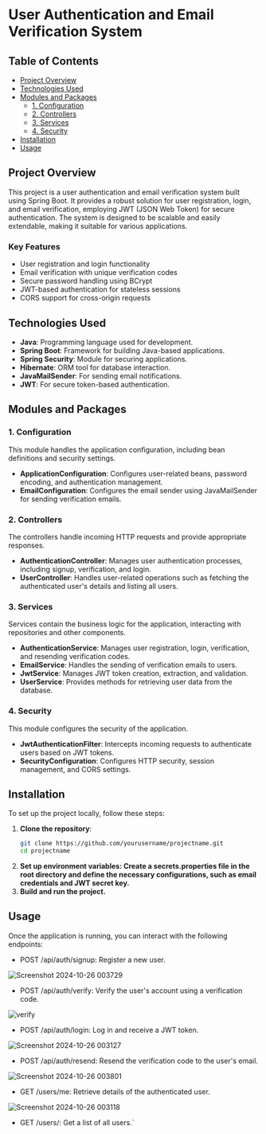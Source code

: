 # User Authentication and Email Verification System

## Table of Contents
- [Project Overview](#project-overview)
- [Technologies Used](#technologies-used)
- [Modules and Packages](#modules-and-packages)
  - [1. Configuration](#1-configuration)
  - [2. Controllers](#2-controllers)
  - [3. Services](#3-services)
  - [4. Security](#4-security)
- [Installation](#installation)
- [Usage](#usage)

## Project Overview
This project is a user authentication and email verification system built using Spring Boot. It provides a robust solution for user registration, login, and email verification, employing JWT (JSON Web Token) for secure authentication. The system is designed to be scalable and easily extendable, making it suitable for various applications.

### Key Features
- User registration and login functionality
- Email verification with unique verification codes
- Secure password handling using BCrypt
- JWT-based authentication for stateless sessions
- CORS support for cross-origin requests

## Technologies Used
- **Java**: Programming language used for development.
- **Spring Boot**: Framework for building Java-based applications.
- **Spring Security**: Module for securing applications.
- **Hibernate**: ORM tool for database interaction.
- **JavaMailSender**: For sending email notifications.
- **JWT**: For secure token-based authentication.

## Modules and Packages

### 1. Configuration
This module handles the application configuration, including bean definitions and security settings.

- **ApplicationConfiguration**: Configures user-related beans, password encoding, and authentication management.
- **EmailConfiguration**: Configures the email sender using JavaMailSender for sending verification emails.

### 2. Controllers
The controllers handle incoming HTTP requests and provide appropriate responses.

- **AuthenticationController**: Manages user authentication processes, including signup, verification, and login.
- **UserController**: Handles user-related operations such as fetching the authenticated user's details and listing all users.

### 3. Services
Services contain the business logic for the application, interacting with repositories and other components.

- **AuthenticationService**: Manages user registration, login, verification, and resending verification codes.
- **EmailService**: Handles the sending of verification emails to users.
- **JwtService**: Manages JWT token creation, extraction, and validation.
- **UserService**: Provides methods for retrieving user data from the database.

### 4. Security
This module configures the security of the application.

- **JwtAuthenticationFilter**: Intercepts incoming requests to authenticate users based on JWT tokens.
- **SecurityConfiguration**: Configures HTTP security, session management, and CORS settings.

## Installation
To set up the project locally, follow these steps:

1. **Clone the repository**:
   ```bash
   git clone https://github.com/yourusername/projectname.git
   cd projectname

2. **Set up environment variables: Create a secrets.properties file in the root directory and define the necessary configurations, such as email credentials and JWT secret key.**
3. **Build and run the project.**

## Usage
Once the application is running, you can interact with the following endpoints:

- POST /api/auth/signup: Register a new user.

![Screenshot 2024-10-26 003729](https://github.com/user-attachments/assets/cf6752c0-3b9c-4d93-a791-38a1a5b81400)

- POST /api/auth/verify: Verify the user's account using a verification code.

![verify](https://github.com/user-attachments/assets/f6cf640e-855a-474b-aecd-6a3054a335cc)

- POST /api/auth/login: Log in and receive a JWT token.

![Screenshot 2024-10-26 003127](https://github.com/user-attachments/assets/d5ddfffe-be1f-4396-b657-f92f2417f0c0)

- POST /api/auth/resend: Resend the verification code to the user's email.

![Screenshot 2024-10-26 003801](https://github.com/user-attachments/assets/cc17f1e9-8082-42c2-b23d-d33b42962965)


- GET /users/me: Retrieve details of the authenticated user.

![Screenshot 2024-10-26 003118](https://github.com/user-attachments/assets/b435ab2c-dcc1-4280-b8ec-3f7862b7c4b8)

- GET /users/: Get a list of all users.`
